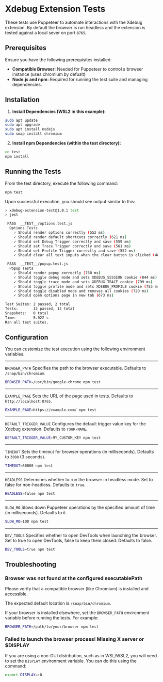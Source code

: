 # Xdebug Extension Tests

These tests use Puppeteer to automate interactions with the Xdebug extension.
By default the browser is run headless and the extension is tested against a local sever on port `8765`.

## Prerequisites

Ensure you have the following prerequisites installed:

* **Compatible Browser:** Needed for Puppeteer to control a browser instance (uses chromium by defualt)
* **Node.js and npm:** Required for running the test suite and managing dependencies.

## Installation

1. **Install Dependencies (WSL2 in this example):**

```bash
sudo apt update
sudo apt upgrade
sudo apt install nodejs
sudo snap install chromium
```

2. **Install npm Dependencies (within the test directory):**

```bash
cd test
npm install
```

## Running the Tests

From the test directory, execute the following command:

```bash
npm test
```

Upon successful execution, you should see output similar to this:

```bash
> xdebug-extension-test@1.0.1 test
> jest

 PASS  __TEST__/options.test.js
  Options Tests
    ✓ Should render options correctly (552 ms)
    ✓ Should render default shortcuts correctly (621 ms)
    ✓ Should set Debug Trigger correctly and save (559 ms)
    ✓ Should set Trace Trigger correctly and save (561 ms)
    ✓ Should set Profile Trigger correctly and save (552 ms)
    ✓ Should clear all text inputs when the clear button is clicked (489 ms)

 PASS  __TEST__/popup.test.js
  Popup Tests
    ✓ Should render popup correctly (760 ms)
    ✓ Should toggle debug mode and sets XDEBUG_SESSION cookie (844 ms)
    ✓ Should toggle trace mode and sets XDEBUG_TRACE cookie (799 ms)
    ✓ Should toggle profile mode and sets XDEBUG_PROFILE cookie (755 ms)
    ✓ Should toggle disabled mode and removes all cookies (720 ms)
    ✓ Should open options page in new tab (673 ms)

Test Suites: 2 passed, 2 total
Tests:       12 passed, 12 total
Snapshots:   0 total
Time:        5.022 s
Ran all test suites.
```
## Configuration

You can customize the test execution using the following environment variables.

---

`BROWSER_PATH` Specifies the path to the browser executable. Defaults to `/snap/bin/chromium`.
```bash
BROWSER_PATH=/usr/bin/google-chrome npm test
```
---

`EXAMPLE_PAGE` Sets the URL of the page used in tests. Defaults to `http://localhost:8765`.
```bash
EXAMPLE_PAGE=https://example.com/ npm test
```
---

`DEFAULT_TRIGGER_VALUE` Configures the default trigger value key for the Xdebug extension. Defaults to `YOUR-NAME`.
```bash
DEFAULT_TRIGGER_VALUE=MY_CUSTOM_KEY npm test
```
---

`TIMEOUT` Sets the timeout for browser operations (in milliseconds). Defaults to `3000` (3 seconds).
```bash
TIMEOUT=60000 npm test
```
---

`HEADLESS` Determines whether to run the browser in headless mode. Set to false for non-headless. Defaults to `true`.
```bash
HEADLESS=false npm test
```
---

`SLOW_MO` Slows down Puppeteer operations by the specified amount of time (in milliseconds). Defaults to `0`.
```bash
SLOW_MO=100 npm test
```
---

`DEV_TOOLS` Specifies whether to open DevTools when launching the browser. Set to true to open DevTools, false to keep them closed. Defaults to false.

```bash
DEV_TOOLS=true npm test
```

## Troubleshooting

### Browser was not found at the configured executablePath

Please verify that a compatible browser (like Chromium) is installed and accessible.

The expected default location is `/snap/bin/chromium`.

If your browser is installed elsewhere, set the `BROWSER_PATH` environment variable before running the tests. For example:

```bash
BROWSER_PATH=/path/to/your/browser npm test
```

### Failed to launch the browser process! Missing X server or $DISPLAY

If you are using a non-GUI distribution, such as in WSL/WSL2, you will need to set the `DISPLAY` environment variable. You can do this using the command:

```bash
export DISPLAY=:0
```
